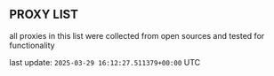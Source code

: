 ## PROXY LIST

all proxies in this list were collected from open sources and tested for functionality

last update: `2025-03-29 16:12:27.511379+00:00` UTC